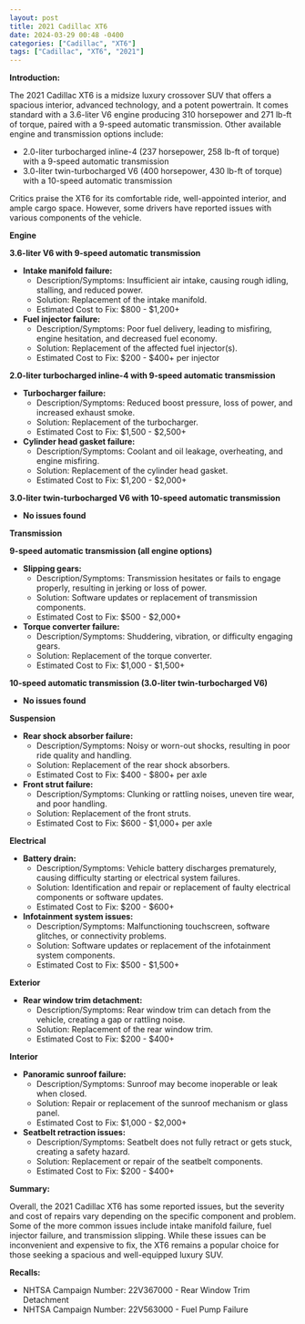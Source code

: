 ```yaml
---
layout: post
title: 2021 Cadillac XT6
date: 2024-03-29 00:48 -0400
categories: ["Cadillac", "XT6"]
tags: ["Cadillac", "XT6", "2021"]
---
```

**Introduction:**

The 2021 Cadillac XT6 is a midsize luxury crossover SUV that offers a spacious interior, advanced technology, and a potent powertrain. It comes standard with a 3.6-liter V6 engine producing 310 horsepower and 271 lb-ft of torque, paired with a 9-speed automatic transmission. Other available engine and transmission options include:

* 2.0-liter turbocharged inline-4 (237 horsepower, 258 lb-ft of torque) with a 9-speed automatic transmission
* 3.0-liter twin-turbocharged V6 (400 horsepower, 430 lb-ft of torque) with a 10-speed automatic transmission

Critics praise the XT6 for its comfortable ride, well-appointed interior, and ample cargo space. However, some drivers have reported issues with various components of the vehicle.

**Engine**

**3.6-liter V6 with 9-speed automatic transmission**

* **Intake manifold failure:**
    * Description/Symptoms: Insufficient air intake, causing rough idling, stalling, and reduced power.
    * Solution: Replacement of the intake manifold.
    * Estimated Cost to Fix: $800 - $1,200+
* **Fuel injector failure:**
    * Description/Symptoms: Poor fuel delivery, leading to misfiring, engine hesitation, and decreased fuel economy.
    * Solution: Replacement of the affected fuel injector(s).
    * Estimated Cost to Fix: $200 - $400+ per injector

**2.0-liter turbocharged inline-4 with 9-speed automatic transmission**

* **Turbocharger failure:**
    * Description/Symptoms: Reduced boost pressure, loss of power, and increased exhaust smoke.
    * Solution: Replacement of the turbocharger.
    * Estimated Cost to Fix: $1,500 - $2,500+
* **Cylinder head gasket failure:**
    * Description/Symptoms: Coolant and oil leakage, overheating, and engine misfiring.
    * Solution: Replacement of the cylinder head gasket.
    * Estimated Cost to Fix: $1,200 - $2,000+

**3.0-liter twin-turbocharged V6 with 10-speed automatic transmission**

* **No issues found**

**Transmission**

**9-speed automatic transmission (all engine options)**

* **Slipping gears:**
    * Description/Symptoms: Transmission hesitates or fails to engage properly, resulting in jerking or loss of power.
    * Solution: Software updates or replacement of transmission components.
    * Estimated Cost to Fix: $500 - $2,000+
* **Torque converter failure:**
    * Description/Symptoms: Shuddering, vibration, or difficulty engaging gears.
    * Solution: Replacement of the torque converter.
    * Estimated Cost to Fix: $1,000 - $1,500+

**10-speed automatic transmission (3.0-liter twin-turbocharged V6)**

* **No issues found**

**Suspension**

* **Rear shock absorber failure:**
    * Description/Symptoms: Noisy or worn-out shocks, resulting in poor ride quality and handling.
    * Solution: Replacement of the rear shock absorbers.
    * Estimated Cost to Fix: $400 - $800+ per axle
* **Front strut failure:**
    * Description/Symptoms: Clunking or rattling noises, uneven tire wear, and poor handling.
    * Solution: Replacement of the front struts.
    * Estimated Cost to Fix: $600 - $1,000+ per axle

**Electrical**

* **Battery drain:**
    * Description/Symptoms: Vehicle battery discharges prematurely, causing difficulty starting or electrical system failures.
    * Solution: Identification and repair or replacement of faulty electrical components or software updates.
    * Estimated Cost to Fix: $200 - $600+
* **Infotainment system issues:**
    * Description/Symptoms: Malfunctioning touchscreen, software glitches, or connectivity problems.
    * Solution: Software updates or replacement of the infotainment system components.
    * Estimated Cost to Fix: $500 - $1,500+

**Exterior**

* **Rear window trim detachment:**
    * Description/Symptoms: Rear window trim can detach from the vehicle, creating a gap or rattling noise.
    * Solution: Replacement of the rear window trim.
    * Estimated Cost to Fix: $200 - $400+

**Interior**

* **Panoramic sunroof failure:**
    * Description/Symptoms: Sunroof may become inoperable or leak when closed.
    * Solution: Repair or replacement of the sunroof mechanism or glass panel.
    * Estimated Cost to Fix: $1,000 - $2,000+
* **Seatbelt retraction issues:**
    * Description/Symptoms: Seatbelt does not fully retract or gets stuck, creating a safety hazard.
    * Solution: Replacement or repair of the seatbelt components.
    * Estimated Cost to Fix: $200 - $400+

**Summary:**

Overall, the 2021 Cadillac XT6 has some reported issues, but the severity and cost of repairs vary depending on the specific component and problem. Some of the more common issues include intake manifold failure, fuel injector failure, and transmission slipping. While these issues can be inconvenient and expensive to fix, the XT6 remains a popular choice for those seeking a spacious and well-equipped luxury SUV.

**Recalls:**

* NHTSA Campaign Number: 22V367000 - Rear Window Trim Detachment
* NHTSA Campaign Number: 22V563000 - Fuel Pump Failure
